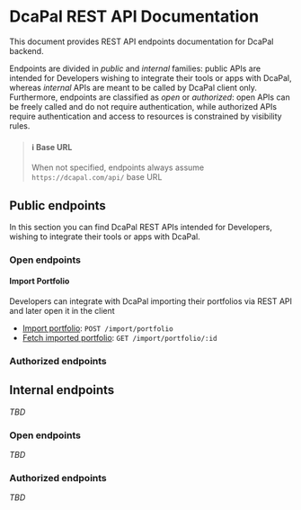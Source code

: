 # DcaPal REST API Documentation

This document provides REST API endpoints documentation for DcaPal backend. 

Endpoints are divided in *public* and *internal* families: public APIs are intended for Developers wishing to integrate their tools or apps with DcaPal, whereas *internal* APIs are meant to be called by DcaPal client only. Furthermore, endpoints are classified as *open* or *authorized*: open APIs can be freely called and do not require authentication, while authorized APIs require authentication and access to resources is constrained by visibility rules.

> #### ℹ️ Base URL
> When not specified, endpoints always assume `https://dcapal.com/api/` base URL

## Public endpoints

In this section you can find DcaPal REST APIs intended for Developers, wishing to integrate their tools or apps with DcaPal.

### Open endpoints

#### Import Portfolio

Developers can integrate with DcaPal importing their portfolios via REST API and later open it in the client

- [Import portfolio](public/import/post.md): `POST /import/portfolio`
- [Fetch imported portfolio](public/import/get.md): `GET /import/portfolio/:id`

### Authorized endpoints

## Internal endpoints

*TBD*

### Open endpoints

*TBD*

### Authorized endpoints

*TBD*